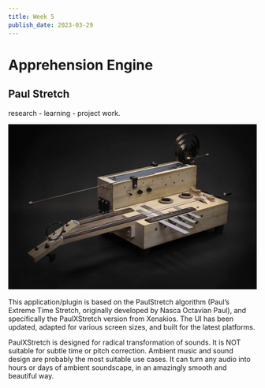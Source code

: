 ```yaml
---
title: Week 5
publish_date: 2023-03-29
---
```



# Apprehension Engine #


## Paul Stretch ##

research - learning - project work.



![Photo N/A](./img/apprehension-engine.jpg)

This application/plugin is based on the PaulStretch algorithm (Paul’s Extreme Time Stretch, originally developed by Nasca Octavian Paul), and specifically the PaulXStretch version from Xenakios. The UI has been updated, adapted for various screen sizes, and built for the latest platforms.

 PaulXStretch is designed for radical transformation of sounds. It is NOT suitable for subtle time or pitch correction. Ambient music and sound design are probably the most suitable use cases. It can turn any audio into hours or days of ambient soundscape, in an amazingly smooth and beautiful way.




